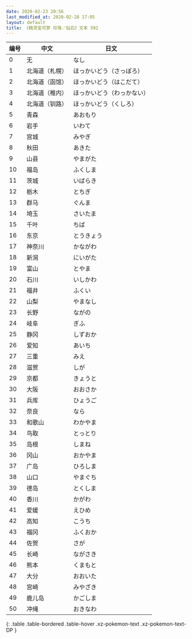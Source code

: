 ```yaml
---
date: 2020-02-23 20:56
last_modified_at: 2020-02-28 17:05
layout: default
title: 《精灵宝可梦 珍珠／钻石》文本 592
---
```

| 编号 | 中文 | 日文 |
| ---- | ---- | ---- |
| 0 | 无 | なし |
| 1 | 北海道（札幌） | ほっかいどう（さっぽろ） |
| 2 | 北海道（函馆） | ほっかいどう（はこだて） |
| 3 | 北海道（稚内） | ほっかいどう（わっかない） |
| 4 | 北海道（钏路） | ほっかいどう（くしろ） |
| 5 | 青森 | あおもり |
| 6 | 岩手 | いわて |
| 7 | 宫城 | みやぎ |
| 8 | 秋田 | あきた |
| 9 | 山县 | やまがた |
| 10 | 福岛 | ふくしま |
| 11 | 茨城 | いばらき |
| 12 | 栃木 | とちぎ |
| 13 | 群马 | ぐんま |
| 14 | 埼玉 | さいたま |
| 15 | 千叶 | ちば |
| 16 | 东京 | とうきょう |
| 17 | 神奈川 | かながわ |
| 18 | 新澙 | にいがた |
| 19 | 富山 | とやま |
| 20 | 石川 | いしかわ |
| 21 | 福井 | ふくい |
| 22 | 山梨 | やまなし |
| 23 | 长野 | ながの |
| 24 | 岐阜 | ぎふ |
| 25 | 静冈 | しずおか |
| 26 | 爱知 | あいち |
| 27 | 三重 | みえ |
| 28 | 滋贺 | しが |
| 29 | 京都 | きょうと |
| 30 | 大阪 | おおさか |
| 31 | 兵库 | ひょうご |
| 32 | 奈良 | なら |
| 33 | 和歌山 | わかやま |
| 34 | 鸟取 | とっとり |
| 35 | 岛根 | しまね |
| 36 | 冈山 | おかやま |
| 37 | 广岛 | ひろしま |
| 38 | 山口 | やまぐち |
| 39 | 德岛 | とくしま |
| 40 | 香川 | かがわ |
| 41 | 爱媛 | えひめ |
| 42 | 高知 | こうち |
| 43 | 福冈 | ふくおか |
| 44 | 佐贺 | さが |
| 45 | 长崎 | ながさき |
| 46 | 熊本 | くまもと |
| 47 | 大分 | おおいた |
| 48 | 宫崎 | みやざき |
| 49 | 鹿儿岛 | かごしま |
| 50 | 冲绳 | おきなわ |
{: .table .table-bordered .table-hover .xz-pokemon-text .xz-pokemon-text-DP }